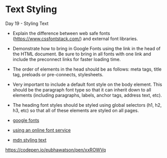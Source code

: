 # Text Styling

Day 19 - Styling Text

- Explain the difference between web safe fonts (https://www.cssfontstack.com/) and external font libraries. 
- Demonstrate how to bring in Google Fonts using the link in the head of the HTML document. Be sure to bring in all fonts with one link and include the preconnect links for faster loading time.
- The order of elements in the head should be as follows: meta tags, title tag, preloads or pre-connects, stylesheets.
- Very important to include a default font style on the body element. This should be the paragraph font type so that it can inherit down to all elements (including paragraphs, labels, anchor tags, address text, etc).
- The heading font styles should be styled using global selectors (h1, h2, h3, etc) so that all of these elements are styled on all pages.

- [google fonts](https://fonts.google.com/)

- [using an online font service](https://developer.mozilla.org/en-US/docs/Learn/CSS/Styling_text/Web_fonts#using_an_online_font_service)

- [mdn styling text](https://developer.mozilla.org/en-US/docs/Learn/CSS/Styling_text)

https://codepen.io/eubhawatson/pen/xxROWVq

